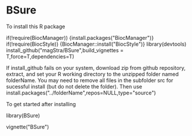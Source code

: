 # BSure

To install this R package

if(!require(BiocManager))
{install.packages("BiocManager")}
if(!require(BiocStyle))
{BiocManager::install("BiocStyle")}
library(devtools)
install_github("magStra/BSure",build_vignettes = T,force=T,dependencies=T)

If install_github fails on your system, download zip from github repository, extract, and set your R working directory to the unzipped folder named folderName. You may need to remove all files in the subfolder src for sucessful install (but do not delete the folder). 
Then use install.packages("../folderName",repos=NULL,type="source")
 
To get started after installing

library(BSure)

vignette("BSure")
